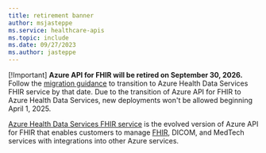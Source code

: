 ```yaml
---
title: retirement banner
author: msjasteppe
ms.service: healthcare-apis
ms.topic: include
ms.date: 09/27/2023
ms.author: jasteppe
---
```


[!Important]
**Azure API for FHIR will be retired on September 30, 2026.** Follow the [migration guidance](../fhir/migration-strategies.md) to transition to Azure Health Data Services FHIR service by that date. Due to the transition of Azure API for FHIR to Azure Health Data Services, new deployments won't be allowed beginning April 1, 2025. 

[Azure Health Data Services FHIR service](../healthcare-apis-overview.md) is the evolved version of Azure API for FHIR that enables customers to manage [FHIR](../fhir/overview.md), DICOM, and MedTech services with integrations into other Azure services. 